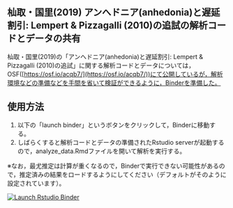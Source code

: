 ## 杣取・国里(2019) アンへドニア(anhedonia)と遅延割引: Lempert & Pizzagalli (2010)の追試の解析コードとデータの共有

杣取・国里(2019)の「アンへドニア(anhedonia)と遅延割引: Lempert & Pizzagalli (2010)の追試」に関する解析コードとデータについては，OSF([https://osf.io/acqb7/](https://osf.io/acqb7/))にて公開しているが，解析環境などの準備などを手間を省いて検証ができるように，Binderを準備した。

## 使用方法
1. 以下の「launch binder」というボタンをクリックして，Binderに移動する。
2. しばらくすると解析コードとデータの準備されたRstudio serverが起動するので，analyze_data.Rmdファイルを開いて解析を実行する。

※なお，最尤推定は計算が重くなるので，Binderで実行できない可能性があるので，推定済みの結果をロードするようにしてください（デフォルトがそのように設定されています）。

<!-- badges: start -->
  [![Launch Rstudio Binder](http://mybinder.org/badge_logo.svg)](https://mybinder.org/v2/gh/ykunisato/somatori_kunisato_2019_replication_study/master?urlpath=rstudio)
<!-- badges: end -->